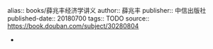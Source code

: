 alias:: books/薛兆丰经济学讲义
author:: 薛兆丰
publisher:: 中信出版社
published-date:: 20180700
tags:: TODO
source:: https://book.douban.com/subject/30280804

-